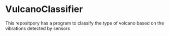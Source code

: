 # VulcanoClassifier
This repositpory has a program to classify the type of volcano based on the vibrations detected by sensors
